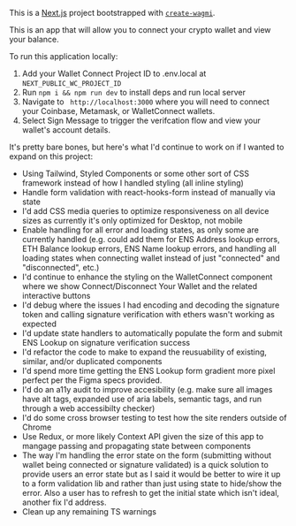 This is a [Next.js](https://nextjs.org) project bootstrapped with [`create-wagmi`](https://github.com/wevm/wagmi/tree/main/packages/create-wagmi).

This is an app that will allow you to connect your crypto wallet and view your balance.

To run this application locally:
1. Add your Wallet Connect Project ID to .env.local at `NEXT_PUBLIC_WC_PROJECT_ID`
2. Run `npm i && npm run dev` to install deps and run local server
3. Navigate to ` http://localhost:3000` where you will need to connect your Coinbase, Metamask, or WalletConnect wallets.
4. Select Sign Message to trigger the verifcation flow and view your wallet's account details.


It's pretty bare bones, but here's what I'd continue to work on if I wanted to expand on this project:

- Using Tailwind, Styled Components or some other sort of CSS framework instead of how I handled styling (all inline styling)
- Handle form validation with react-hooks-form instead of manually via state
- I'd add CSS media queries to optimize responsiveness on all device sizes as currently it's only optimized for Desktop, not mobile
- Enable handling for all error and loading states, as only some are currently handled (e.g. could add them for ENS Address lookup errors, ETH Balance lookup errors, ENS Name lookup errors, and handling all loading states when connecting wallet instead of just "connected" and "disconnected", etc.)
- I'd continue to enhance the styling on the WalletConnect component where we show Connect/Disconnect Your Wallet and the related interactive buttons
- I'd debug where the issues I had encoding and decoding the signature token and calling signature verification with ethers wasn't working as expected
- I'd update state handlers to automatically populate the form and submit ENS Lookup on signature verification success
- I'd refactor the code to make to expand the reusuability of existing, similar, and/or duplicated components
- I'd spend more time getting the ENS Lookup form gradient more pixel perfect per the Figma specs provided.
- I'd do an a11y audit to improve accesibility (e.g. make sure all images have alt tags, expanded use of aria labels, semantic tags, and run through a web accessibilty checker)
- I'd do some cross browser testing to test how the site renders outside of Chrome
- Use Redux, or more likely Context API given the size of this app to mangage passing and propagating state between components
- The way I'm handling the error state on the form (submitting without wallet being connected or signature validated) is a quick solution to provide users an error state but as I said it would be better to wire it up to a form validation lib and rather than just using state to hide/show the error. Also a user has to refresh to get the initial state which isn't ideal, another fix I'd address.
- Clean up any remaining TS warnings
